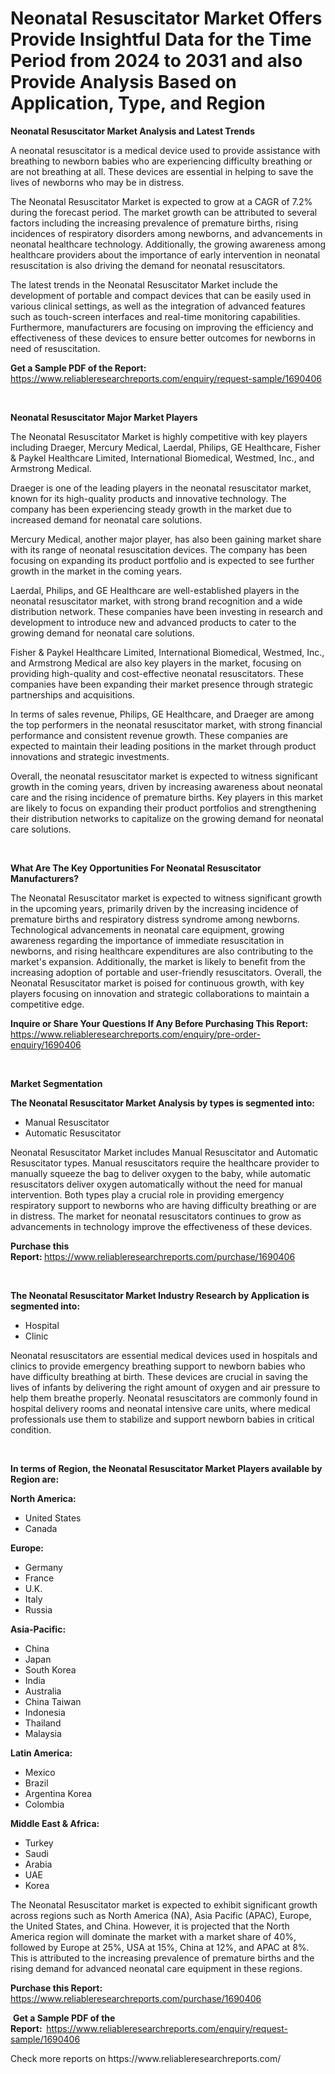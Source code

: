 <p><h1>Neonatal Resuscitator Market Offers Provide Insightful Data for the Time Period from 2024 to 2031 and also Provide Analysis Based on Application, Type, and Region</h1></p><p><strong>Neonatal Resuscitator Market Analysis and Latest Trends</strong></p>
<p><p>A neonatal resuscitator is a medical device used to provide assistance with breathing to newborn babies who are experiencing difficulty breathing or are not breathing at all. These devices are essential in helping to save the lives of newborns who may be in distress.</p><p>The Neonatal Resuscitator Market is expected to grow at a CAGR of 7.2% during the forecast period. The market growth can be attributed to several factors including the increasing prevalence of premature births, rising incidences of respiratory disorders among newborns, and advancements in neonatal healthcare technology. Additionally, the growing awareness among healthcare providers about the importance of early intervention in neonatal resuscitation is also driving the demand for neonatal resuscitators.</p><p>The latest trends in the Neonatal Resuscitator Market include the development of portable and compact devices that can be easily used in various clinical settings, as well as the integration of advanced features such as touch-screen interfaces and real-time monitoring capabilities. Furthermore, manufacturers are focusing on improving the efficiency and effectiveness of these devices to ensure better outcomes for newborns in need of resuscitation.</p></p>
<p><strong>Get a Sample PDF of the Report:&nbsp;</strong> <a href="https://www.reliableresearchreports.com/enquiry/request-sample/1690406">https://www.reliableresearchreports.com/enquiry/request-sample/1690406</a></p>
<p>&nbsp;</p>
<p><strong>Neonatal Resuscitator Major Market Players</strong></p>
<p><p>The Neonatal Resuscitator Market is highly competitive with key players including Draeger, Mercury Medical, Laerdal, Philips, GE Healthcare, Fisher & Paykel Healthcare Limited, International Biomedical, Westmed, Inc., and Armstrong Medical. </p><p>Draeger is one of the leading players in the neonatal resuscitator market, known for its high-quality products and innovative technology. The company has been experiencing steady growth in the market due to increased demand for neonatal care solutions. </p><p>Mercury Medical, another major player, has also been gaining market share with its range of neonatal resuscitation devices. The company has been focusing on expanding its product portfolio and is expected to see further growth in the market in the coming years. </p><p>Laerdal, Philips, and GE Healthcare are well-established players in the neonatal resuscitator market, with strong brand recognition and a wide distribution network. These companies have been investing in research and development to introduce new and advanced products to cater to the growing demand for neonatal care solutions. </p><p>Fisher & Paykel Healthcare Limited, International Biomedical, Westmed, Inc., and Armstrong Medical are also key players in the market, focusing on providing high-quality and cost-effective neonatal resuscitators. These companies have been expanding their market presence through strategic partnerships and acquisitions. </p><p>In terms of sales revenue, Philips, GE Healthcare, and Draeger are among the top performers in the neonatal resuscitator market, with strong financial performance and consistent revenue growth. These companies are expected to maintain their leading positions in the market through product innovations and strategic investments. </p><p>Overall, the neonatal resuscitator market is expected to witness significant growth in the coming years, driven by increasing awareness about neonatal care and the rising incidence of premature births. Key players in this market are likely to focus on expanding their product portfolios and strengthening their distribution networks to capitalize on the growing demand for neonatal care solutions.</p></p>
<p>&nbsp;</p>
<p><strong>What Are The Key Opportunities For Neonatal Resuscitator Manufacturers?</strong></p>
<p><p>The Neonatal Resuscitator market is expected to witness significant growth in the upcoming years, primarily driven by the increasing incidence of premature births and respiratory distress syndrome among newborns. Technological advancements in neonatal care equipment, growing awareness regarding the importance of immediate resuscitation in newborns, and rising healthcare expenditures are also contributing to the market's expansion. Additionally, the market is likely to benefit from the increasing adoption of portable and user-friendly resuscitators. Overall, the Neonatal Resuscitator market is poised for continuous growth, with key players focusing on innovation and strategic collaborations to maintain a competitive edge.</p></p>
<p><strong>Inquire or Share Your Questions If Any Before Purchasing This Report:</strong> <a href="https://www.reliableresearchreports.com/enquiry/pre-order-enquiry/1690406">https://www.reliableresearchreports.com/enquiry/pre-order-enquiry/1690406</a></p>
<p>&nbsp;</p>
<p><strong>Market Segmentation</strong></p>
<p><strong>The Neonatal Resuscitator Market Analysis by types is segmented into:</strong></p>
<p><ul><li>Manual Resuscitator</li><li>Automatic Resuscitator</li></ul></p>
<p><p>Neonatal Resuscitator Market includes Manual Resuscitator and Automatic Resuscitator types. Manual resuscitators require the healthcare provider to manually squeeze the bag to deliver oxygen to the baby, while automatic resuscitators deliver oxygen automatically without the need for manual intervention. Both types play a crucial role in providing emergency respiratory support to newborns who are having difficulty breathing or are in distress. The market for neonatal resuscitators continues to grow as advancements in technology improve the effectiveness of these devices.</p></p>
<p><strong>Purchase this Report:&nbsp;</strong><a href="https://www.reliableresearchreports.com/purchase/1690406">https://www.reliableresearchreports.com/purchase/1690406</a></p>
<p>&nbsp;</p>
<p><strong>The Neonatal Resuscitator Market Industry Research by Application is segmented into:</strong></p>
<p><ul><li>Hospital</li><li>Clinic</li></ul></p>
<p><p>Neonatal resuscitators are essential medical devices used in hospitals and clinics to provide emergency breathing support to newborn babies who have difficulty breathing at birth. These devices are crucial in saving the lives of infants by delivering the right amount of oxygen and air pressure to help them breathe properly. Neonatal resuscitators are commonly found in hospital delivery rooms and neonatal intensive care units, where medical professionals use them to stabilize and support newborn babies in critical condition.</p></p>
<p>&nbsp;</p>
<p><strong>In terms of Region, the Neonatal Resuscitator Market Players available by Region are:</strong></p>
<p>
    <p> <strong> North America: </strong>
        <ul>
            <li>United States</li>
            <li>Canada</li>
        </ul>
        </p> 
    <p> <strong> Europe: </strong>
        <ul>
            <li>Germany</li>
            <li>France</li>
            <li>U.K.</li>
            <li>Italy</li>
            <li>Russia</li>
        </ul>
        </p> 
    <p> <strong> Asia-Pacific: </strong>
        <ul>
            <li>China</li>
            <li>Japan</li>
            <li>South Korea</li>
            <li>India</li>
            <li>Australia</li>
            <li>China Taiwan</li>
            <li>Indonesia</li>
            <li>Thailand</li>
            <li>Malaysia</li>
        </ul>
        </p> 
    <p> <strong> Latin America: </strong>
        <ul>
            <li>Mexico</li>
            <li>Brazil</li>
            <li>Argentina Korea</li>
            <li>Colombia</li>
        </ul>
        </p> 
    <p> <strong> Middle East & Africa: </strong>
        <ul>
            <li>Turkey</li>
            <li>Saudi</li>
            <li>Arabia</li>
            <li>UAE</li>
            <li>Korea</li>
        </ul>
    </p>
    </p>
<p><p>The Neonatal Resuscitator market is expected to exhibit significant growth across regions such as North America (NA), Asia Pacific (APAC), Europe, the United States, and China. However, it is projected that the North America region will dominate the market with a market share of 40%, followed by Europe at 25%, USA at 15%, China at 12%, and APAC at 8%. This is attributed to the increasing prevalence of premature births and the rising demand for advanced neonatal care equipment in these regions.</p></p>
<p><strong>Purchase this Report: </strong><a href="https://www.reliableresearchreports.com/purchase/1690406">https://www.reliableresearchreports.com/purchase/1690406</a></p>
<p>&nbsp;<strong>Get a Sample PDF of the Report:&nbsp;&nbsp;</strong><a href="https://www.reliableresearchreports.com/enquiry/request-sample/1690406">https://www.reliableresearchreports.com/enquiry/request-sample/1690406</a></p>
<p><strong></strong></p>
<p>Check more reports on https://www.reliableresearchreports.com/</p>